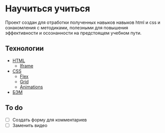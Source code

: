 # Научиться учиться
Проект создан для отработки полученных навыков навыков html и css и ознакомления с методиками, полезными для повышения эффективности и осознанности на предстоящем учебном пути.

## Технологии
- [HTML](https://html.com/)
    - [Iframe](https://developer.mozilla.org/en-US/docs/Web/HTML/Element/iframe)
- [CSS](https://www.w3.org/TR/CSS/#css)
    - [Flex](https://developer.mozilla.org/en-US/docs/Web/CSS/flex)
    - [Grid](https://developer.mozilla.org/en-US/docs/Web/CSS/CSS_grid_layout)
    - [Animations](https://drafts.csswg.org/css-animations-1/#at-ruledef-keyframes)
- [БЭМ](https://ru.bem.info/)

## To do
- [ ] Создать форму для комментариев
- [ ] Заменить видео
